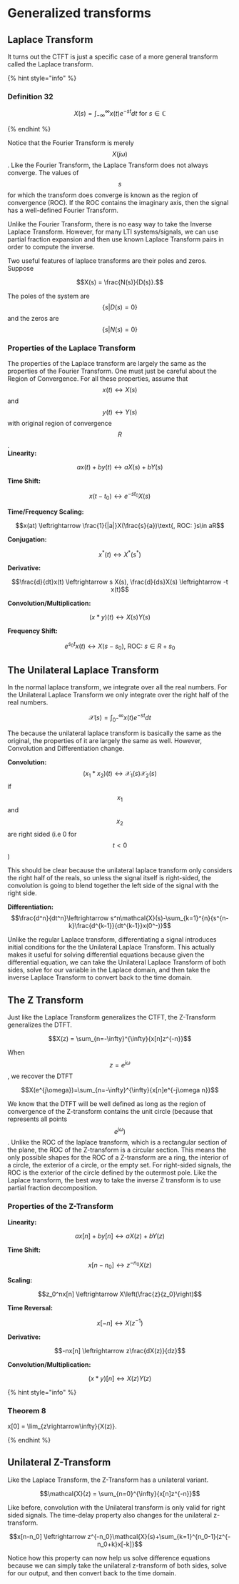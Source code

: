 # Generalized transforms

## Laplace Transform

It turns out the CTFT is just a specific case of a more general
transform called the Laplace transform.

{% hint style=\"info\" %}

### Definition 32

$$ X(s) = \int_{-\infty}^{\infty}{x(t)e^{-st}dt} \text { for } s\in\mathbb{C} $$

{% endhint %}

Notice that the Fourier Transform is merely $$X(j\omega)$$. Like the
Fourier Transform, the Laplace Transform does not always converge. The
values of $$s$$ for which the transform does converge is known as the
region of convergence (ROC). If the ROC contains the imaginary axis,
then the signal has a well-defined Fourier Transform.

Unlike the Fourier Transform, there is no easy way to take the Inverse
Laplace Transform. However, for many LTI systems/signals, we can use
partial fraction expansion and then use known Laplace Transform pairs in
order to compute the inverse.

Two useful features of laplace transforms are their poles and zeros.
Suppose

$$X(s) = \frac{N(s)}{D(s)}.$$

The poles of the system are $$\{s | D(s)=0\}$$ and the zeros are
$$\{s | N(s)=0\}$$

### Properties of the Laplace Transform

The properties of the Laplace transform are largely the same as the
properties of the Fourier Transform. One must just be careful about the
Region of Convergence. For all these properties, assume that
$$x(t) \leftrightarrow X(s)$$ and $$y(t) \leftrightarrow Y(s)$$ with
original region of convergence $$R$$.\
**Linearity:**

$$ax(t) + by(t) \leftrightarrow aX(s) + bY(s)$$

**Time Shift:**

$$x(t-t_0) \leftrightarrow e^{-s t_0}X(s)$$

**Time/Frequency Scaling:**

$$x(at) \leftrightarrow \frac{1}{|a|}X(\frac{s}{a})\text{, ROC: }s\in aR$$

**Conjugation:**

$$x^*(t) \leftrightarrow X^*(s^*)$$

**Derivative:**

$$\frac{d}{dt}x(t) \leftrightarrow s X(s), \frac{d}{ds}X(s) \leftrightarrow -t x(t)$$

**Convolution/Multiplication:**

$$(x*y)(t) \leftrightarrow X(s)Y(s)$$

**Frequency Shift:**

$$e^{s_0 t}x(t) \leftrightarrow X(s - s_0)\text{, ROC: }s\in R+s_0$$

## The Unilateral Laplace Transform

In the normal laplace transform, we integrate over all the real numbers.
For the Unilateral Laplace Transform we only integrate over the right
half of the real numbers.

$$\mathcal{X}(s)=\int_{0^-}^{\infty}{x(t)e^{-st}dt}$$

The because the unilateral laplace transform is basically the same as
the original, the properties of it are largely the same as well.
However, Convolution and Differentiation change.

**Convolution:**
$$(x_1*x_2)(t) \leftrightarrow \mathcal{X}_1(s)\mathcal{X}_2(s)$$ if
$$x_1$$ and $$x_2$$ are right sided (i.e 0 for $$t<0$$)

This should be clear because the unilateral laplace transform only
considers the right half of the reals, so unless the signal itself is
right-sided, the convolution is going to blend together the left side of
the signal with the right side.

**Differentiation:**
$$\frac{d^n}{dt^n}\leftrightarrow s^n\mathcal{X}(s)-\sum_{k=1}^{n}{s^{n-k}\frac{d^{k-1}}{dt^{k-1}}x(0^-)}$$

Unlike the regular Laplace transform, differentiating a signal
introduces initial conditions for the the Unilateral Laplace Transform.
This actually makes it useful for solving differential equations because
given the differential equation, we can take the Unilateral Laplace
Transform of both sides, solve for our variable in the Laplace domain,
and then take the inverse Laplace Transform to convert back to the time
domain.

## The Z Transform

Just like the Laplace Transform generalizes the CTFT, the Z-Transform
generalizes the DTFT.

$$X(z) = \sum_{n=-\infty}^{\infty}{x[n]z^{-n}}$$

When $$z = e^{j\omega}$$, we recover the DTFT

$$X(e^{j\omega})=\sum_{n=-\infty}^{\infty}{x[n]e^{-j\omega n}}$$

We know that the DTFT will be well defined as long as the region of
convergence of the Z-transform contains the unit circle (because that
represents all points $$e^{j\omega})$$. Unlike the ROC of the laplace
transform, which is a rectangular section of the plane, the ROC of the
Z-transform is a circular section. This means the only possible shapes
for the ROC of a Z-transform are a ring, the interior of a circle, the
exterior of a circle, or the empty set. For right-sided signals, the ROC
is the exterior of the circle defined by the outermost pole. Like the
Laplace transform, the best way to take the inverse Z transform is to
use partial fraction decomposition.

### Properties of the Z-Transform

**Linearity:**

$$ax[n] + by[n] \leftrightarrow aX(z) + bY(z)$$

**Time Shift:**

$$x[n-n_0] \leftrightarrow z^{-n_0}X(z)$$

**Scaling:**

$$z_0^nx[n] \leftrightarrow X\left(\frac{z}{z_0}\right)$$

**Time Reversal:**

$$x[-n] \leftrightarrow X(z^{-1})$$

**Derivative:**

$$-nx[n] \leftrightarrow z\frac{dX(z)}{dz}$$

**Convolution/Multiplication:**

$$(x*y)[n] \leftrightarrow X(z)Y(z)$$

{% hint style=\"info\" %}

### Theorem 8

x\[0\] = \\lim\_{z\\rightarrow\\infty}{X(z)}.
$$$$

{% endhint %}

## Unilateral Z-Transform

Like the Laplace Transform, the Z-Transform has a unilateral variant.

$$\mathcal{X}(z) = \sum_{n=0}^{\infty}{x[n]z^{-n}}$$

Like before, convolution with the Unilateral transform is only valid for
right sided signals. The time-delay property also changes for the
unilateral z-transform.

$$x[n-n_0] \leftrightarrow z^{-n_0}\mathcal{X}(s)+\sum_{k=1}^{n_0-1}{z^{-n_0+k}x[-k]}$$

Notice how this property can now help us solve difference equations
because we can simply take the unilateral z-transform of both sides,
solve for our output, and then convert back to the time domain.

